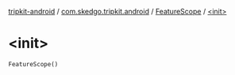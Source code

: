 [tripkit-android](../../index.md) / [com.skedgo.tripkit.android](../index.md) / [FeatureScope](index.md) / [&lt;init&gt;](./-init-.md)

# &lt;init&gt;

`FeatureScope()`